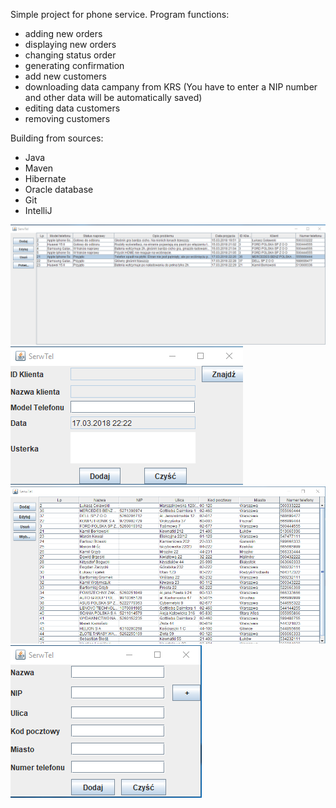 Simple project for phone service. 
Program functions:
- adding new orders
- displaying new orders
- changing status order
- generating confirmation 
- add new customers
- downloading data campany from KRS (You have to enter a NIP number and other data will be automatically saved)
- editing data customers
- removing customers 

Building from sources:
- Java
- Maven
- Hibernate
- Oracle database
- Git
- IntelliJ

![alt tag](https://github.com/lukaszgolawski/serwtel/blob/master/Picture/OdersPanel.png?raw=true)
![alt tag](https://github.com/lukaszgolawski/serwtel/blob/master/Picture/addingOrder.png?raw=true)
![alt tag](https://github.com/lukaszgolawski/serwtel/blob/master/Picture/CustomerPanel.png?raw=true)
![alt tag](https://github.com/lukaszgolawski/serwtel/blob/master/Picture/addingCustomer.png?raw=true)
